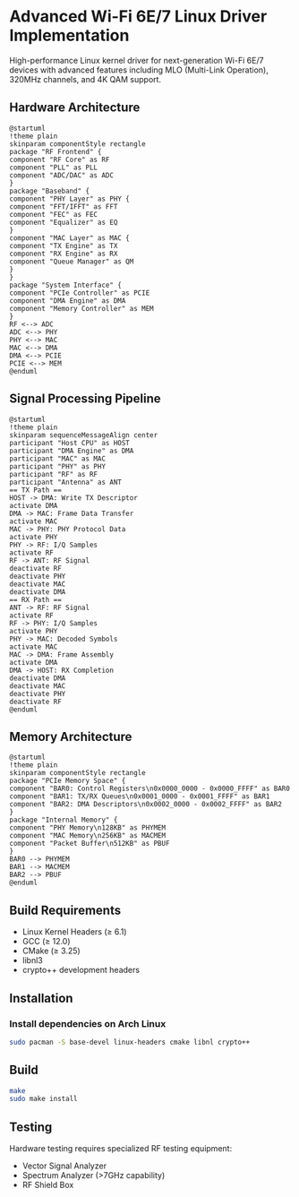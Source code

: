 # Advanced Wi-Fi 6E/7 Linux Driver Implementation

High-performance Linux kernel driver for next-generation Wi-Fi 6E/7 devices with advanced features including MLO (Multi-Link Operation), 320MHz channels, and 4K QAM support.

## Hardware Architecture 
```plantuml
@startuml
!theme plain
skinparam componentStyle rectangle
package "RF Frontend" {
component "RF Core" as RF
component "PLL" as PLL
component "ADC/DAC" as ADC
}
package "Baseband" {
component "PHY Layer" as PHY {
component "FFT/IFFT" as FFT
component "FEC" as FEC
component "Equalizer" as EQ
}
component "MAC Layer" as MAC {
component "TX Engine" as TX
component "RX Engine" as RX
component "Queue Manager" as QM
}
}
package "System Interface" {
component "PCIe Controller" as PCIE
component "DMA Engine" as DMA
component "Memory Controller" as MEM
}
RF <--> ADC
ADC <--> PHY
PHY <--> MAC
MAC <--> DMA
DMA <--> PCIE
PCIE <--> MEM
@enduml
```

## Signal Processing Pipeline
```plantuml
@startuml
!theme plain
skinparam sequenceMessageAlign center
participant "Host CPU" as HOST
participant "DMA Engine" as DMA
participant "MAC" as MAC
participant "PHY" as PHY
participant "RF" as RF
participant "Antenna" as ANT
== TX Path ==
HOST -> DMA: Write TX Descriptor
activate DMA
DMA -> MAC: Frame Data Transfer
activate MAC
MAC -> PHY: PHY Protocol Data
activate PHY
PHY -> RF: I/Q Samples
activate RF
RF -> ANT: RF Signal
deactivate RF
deactivate PHY
deactivate MAC
deactivate DMA
== RX Path ==
ANT -> RF: RF Signal
activate RF
RF -> PHY: I/Q Samples
activate PHY
PHY -> MAC: Decoded Symbols
activate MAC
MAC -> DMA: Frame Assembly
activate DMA
DMA -> HOST: RX Completion
deactivate DMA
deactivate MAC
deactivate PHY
deactivate RF
@enduml
```

## Memory Architecture
```plantuml
@startuml
!theme plain
skinparam componentStyle rectangle
package "PCIe Memory Space" {
component "BAR0: Control Registers\n0x0000_0000 - 0x0000_FFFF" as BAR0
component "BAR1: TX/RX Queues\n0x0001_0000 - 0x0001_FFFF" as BAR1
component "BAR2: DMA Descriptors\n0x0002_0000 - 0x0002_FFFF" as BAR2
}
package "Internal Memory" {
component "PHY Memory\n128KB" as PHYMEM
component "MAC Memory\n256KB" as MACMEM
component "Packet Buffer\n512KB" as PBUF
}
BAR0 --> PHYMEM
BAR1 --> MACMEM
BAR2 --> PBUF
@enduml
```

## Build Requirements

- Linux Kernel Headers (≥ 6.1)
- GCC (≥ 12.0)
- CMake (≥ 3.25)
- libnl3
- crypto++ development headers

## Installation
### Install dependencies on Arch Linux 
```bash 
sudo pacman -S base-devel linux-headers cmake libnl crypto++
```
## Build 
```bash 
make 
sudo make install 
```


## Testing

Hardware testing requires specialized RF testing equipment:
- Vector Signal Analyzer
- Spectrum Analyzer (>7GHz capability)
- RF Shield Box